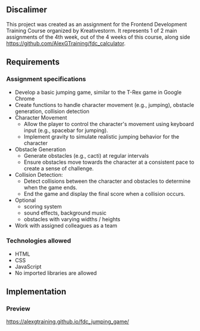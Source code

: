 <h2>Discalimer</h2>

This project was created as an assignment for the Frontend Development Training Course organized by Kreativestorm.
It represents 1 of 2 main assignments of the 4th week, out of the 4 weeks of this course, along side https://github.com/AlexGTraining/fdc_calculator.

<h2>Requirements</h2>

<h3>Assignment specifications</h3>

  - Develop a basic jumping game, similar to the T-Rex game in Google Chrome
  - Create functions to handle character movement (e.g., jumping), obstacle generation, collision detection
  - Character Movement
    - Allow the player to control the character's movement using keyboard input (e.g., spacebar for jumping).
    - Implement gravity to simulate realistic jumping behavior for the character
  - Obstacle Generation
    - Generate obstacles (e.g., cacti) at regular intervals
    - Ensure obstacles move towards the character at a consistent pace to create a sense of challenge.
  - Collision Detection:
    - Detect collisions between the character and obstacles to determine when the game ends.
    - End the game and display the final score when a collision occurs.
  - Optional
    - scoring system
    - sound effects, background music
    - obstacles with varying widths / heights  
  - Work with assigned colleagues as a team

<h3>Technologies allowed</h3>

  - HTML
  - CSS
  - JavaScript
  - No imported libraries are allowed

<h2>Implementation</h2>

<h3>Preview</h3>

https://alexgtraining.github.io/fdc_jumping_game/
